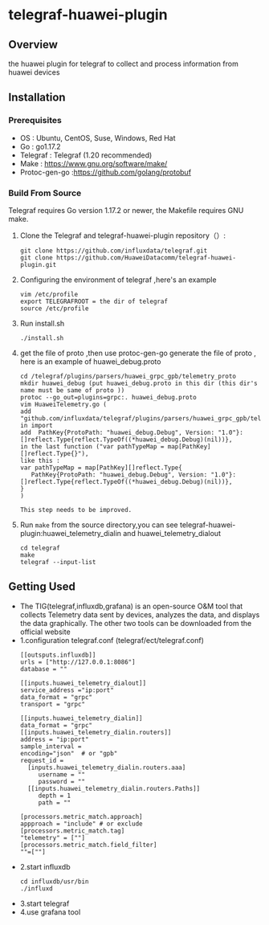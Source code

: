 # **telegraf-huawei-plugin**

## **Overview**
the huawei plugin for telegraf to collect and process information from huawei devices

## **Installation**
### **Prerequisites**

- OS : Ubuntu, CentOS, Suse, Windows, Red Hat
- Go : go1.17.2
- Telegraf : Telegraf (1.20 recommended)
- Make : https://www.gnu.org/software/make/
- Protoc-gen-go :https://github.com/golang/protobuf

### Build From Source

Telegraf requires Go version 1.17.2 or newer, the Makefile requires GNU make.


1. Clone the Telegraf and telegraf-huawei-plugin repository（）:
   ```
   git clone https://github.com/influxdata/telegraf.git
   git clone https://github.com/HuaweiDatacomm/telegraf-huawei-plugin.git
   ```
2. Configuring the environment of telegraf ,here's an example 
   ```
   vim /etc/profile  
   export TELEGRAFROOT = the dir of telegraf
   source /etc/profile
   ```
3. Run install.sh
   ```
   ./install.sh
   ```
4. get the file of proto ,then use protoc-gen-go generate the file of proto , here is an example of huawei_debug.proto
   ```
   cd /telegraf/plugins/parsers/huawei_grpc_gpb/telemetry_proto
   mkdir huawei_debug (put huawei_debug.proto in this dir (this dir's name must be same of proto ))
   protoc --go_out=plugins=grpc:. huawei_debug.proto
   vim HuaweiTelemetry.go (
   add "github.com/influxdata/telegraf/plugins/parsers/huawei_grpc_gpb/telemetry_proto/huawei_debug" in import
   add  PathKey{ProtoPath: "huawei_debug.Debug", Version: "1.0"}: []reflect.Type{reflect.TypeOf((*huawei_debug.Debug)(nil))},
   in the last function ("var pathTypeMap = map[PathKey][]reflect.Type{}"),
   like this :
   var pathTypeMap = map[PathKey][]reflect.Type{
      PathKey{ProtoPath: "huawei_debug.Debug", Version: "1.0"}: []reflect.Type{reflect.TypeOf((*huawei_debug.Debug)(nil))}, 
   }
   )
   
   This step needs to be improved. 
   ```
5. Run `make` from the source directory,you can see telegraf-huawei-plugin:huawei_telemetry_dialin and huawei_telemetry_dialout
   ```
   cd telegraf
   make
   telegraf --input-list
   ```
## Getting Used
  
 - The TIG(telegraf,influxdb,grafana) is an open-source O&M tool that collects Telemetry data sent by devices, analyzes the data, and displays the data graphically.
   The other two tools can be downloaded from the official website
 - 1.configuration telegraf.conf (telegraf/ect/telegraf.conf)
   ```
   [[outsputs.influxdb]]
   urls = ["http://127.0.0.1:8086"]
   database = ""
   
   [[inputs.huawei_telemetry_dialout]]
   service_address ="ip:port"
   data_format = "grpc"
   transport = "grpc"

   [[inputs.huawei_telemetry_dialin]]
   data_format = "grpc" 
   [[inputs.huawei_telemetry_dialin.routers]]
   address = "ip:port"
   sample_interval = 
   encoding="json"  # or "gpb" 
   request_id = 
     [inputs.huawei_telemetry_dialin.routers.aaa]
        username = ""
        password = ""
     [[inputs.huawei_telemetry_dialin.routers.Paths]]
        depth = 1
        path = ""

   [processors.metric_match.approach]
   appproach = "include" # or exclude
   [processors.metric_match.tag]
   "telemetry" = [""]
   [processors.metric_match.field_filter]
   ""=[""]
   ```
 - 2.start influxdb
   ```
   cd influxdb/usr/bin
   ./influxd
   ```
 - 3.start telegraf
 - 4.use grafana tool

  







